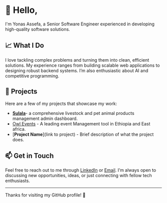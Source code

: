 # 👋 Hello,

I'm Yonas Assefa, a Senior Software Engineer experienced in developing high-quality software solutions.


## 📈 What I Do

I love tackling complex problems and turning them into clean, efficient solutions. My experience ranges from building scalable web applications to designing robust backend systems. I’m also enthusiastic about AI and competitive programming.

## 🔧 Projects

Here are a few of my projects that showcase my work:
- [**Sulala**](https://sulala.com/)- a comprehensive livestock and pet animal products management admin dashboard.
- <a href="https://owlevents.app/" target="_blank">Owl Events</a> - A leading event Management tool in Ethiopia and East africa.
- [**Project Name**](link to project) - Brief description of what the project does.

## 📫 Get in Touch

Feel free to reach out to me through [LinkedIn](your-linkedin-profile) or [Email](mailto:your-email@example.com). I’m always open to discussing new opportunities, ideas, or just connecting with fellow tech enthusiasts.

---

Thanks for visiting my GitHub profile! 🚀
